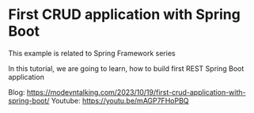 # First CRUD application with Spring Boot

This example is related to Spring Framework series

In this tutorial, we are going to learn, how to build first REST Spring Boot application

Blog: https://modevntalking.com/2023/10/19/first-crud-application-with-spring-boot/
Youtube: https://youtu.be/mAGP7FHoPBQ
